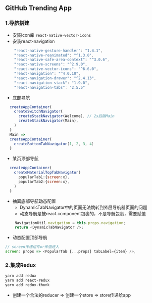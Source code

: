 ## GitHub Trending App

### 1.导航搭建

* 安装icon库 `react-native-vector-icons`
* 安装react-navigation
```js
    "react-native-gesture-handler": "1.4.1",
    "react-native-reanimated": "^1.3.0",
    "react-native-safe-area-context": "^3.0.6",
    "react-native-screens": "^2.9.0",
    "react-native-vector-icons": "^6.6.0",
    "react-navigation": "^4.0.10",
    "react-navigation-drawer": "^2.4.13",
    "react-navigation-stack": "1.9.0",
    "react-navigation-tabs": "2.5.5"
```
* 底部导航 
```js
  createAppContainer(
    createSwitchNavigator(
      createStackNavigator(Welcome), // 2s后跳Main
      createStackNavigator(Main),
    )
  )
  Main =>
  createAppContainer(
    createBottomTabNavigator(1, 2, 3, 4)
  )
```
* 某页顶部导航
```js
  createAppContainer(
    createMaterialTopTabNavigator(
      popularTab1:{screen:x},
      popularTab2:{screen:x},
    )
  )
```
* 抽离底部导航动态配置
  * DynamicTabNavigator中的页面无法跳转到外层导航器页面的问题
  * 动态导航是被react.component包裹的，不是导航包裹，需要赋值
  ```js
   NavigationUtil.navigation = this.props.navigation;
   return <DynamicTabNavigator />;
  ```
* 动态配置顶部导航
```js
// screen传递组件or传值进入
screen: props => <PopularTab {...props} tabLabel={item} />,
```

### 2.集成Redux
```js
yarn add redux
yarn add react-redux
yarn add redux-thunk
```
* 创建一个合法的reducer => 创建一个store => store传递给app